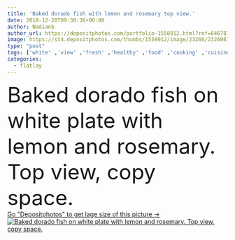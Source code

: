 ```yaml
---
title: 'Baked dorado fish with lemon and rosemary top view.'
date: 2018-12-20T09:30:36+00:00
author: Nadianb
author_url: https://depositphotos.com/portfolio-1558912.html?ref=64678756
image: https://st4.depositphotos.com/thumbs/1558912/image/23260/232606746/api_thumb_450.jpg?forcejpeg=true
type: "post"
tags: ['white' ,'view' ,'fresh' ,'healthy' ,'food' ,'cooking' ,'cuisine' ,'roast' ,'barbecue' ,'preparation' ,'diet' ,'plate' ,'delicious' ,'baked' ,'meal' ,'recipe' ,'dish' ,'Menu' ,'restaurant' ,'sea' ,'european' ,'roasted' ,'whole' ,'herbs' ,'dinner' ,'lunch' ,'fish' ,'gourmet' ,'seafood' ,'rosemary' ,'italian' ,'europe' ,'top' ,'Mediterranean' ,'lemon' ,'greek' ,'prepared' ,'spices' ,'above' ,'omega' ,'grill' ,'barbeque' ,'bbq' ,'dorado' ,'balked' ,'sea fish' ,'flatlay' ]
categories: 
  - flatlay
---
```

<div aling="center">
            <font size="60"> Baked dorado fish on white plate with lemon and rosemary. Top view, copy space.</font>   
</div>
<div>
    <a href='https://st4.depositphotos.com/thumbs/1558912/image/23260/232606746/api_thumb_450.jpg?forcejpeg=true?ref=64678756' target=_blank > Go "Depositphotos" to get lage size of this picture ->
        <img href='https://st4.depositphotos.com/thumbs/1558912/image/23260/232606746/api_thumb_450.jpg?forcejpeg=true?ref=64678756' src='https://st4.depositphotos.com/1558912/23260/i/950/depositphotos_232606746-stock-photo-baked-dorado-fish-with-lemon.jpg?forcejpeg=true' alt='Baked dorado fish on white plate with lemon and rosemary. Top view, copy space.' >
    </a>
</div>

